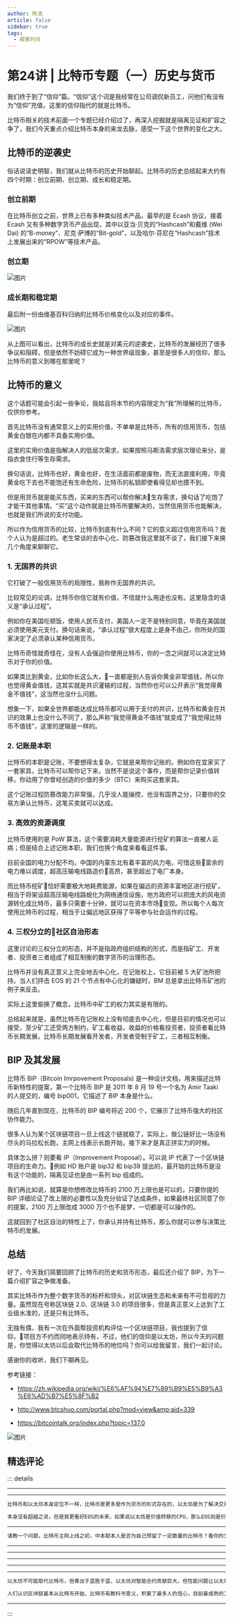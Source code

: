 ```yaml
--- 
author: 陈浩
article: false
sidebar: true
tags: 
  - 极客时间 
--- 
```

#         第24讲 | 比特币专题（一）历史与货币      
我们终于到了“信仰”篇。“信仰”这个词是我经常在公司调侃新员工，问他们有没有为“信仰”充值，这里的信仰指代的就是比特币。
比特币相关的技术前面一个专题已经介绍过了，再深入挖掘就是隔离见证和扩容之争了，我们今天重点介绍比特币本身的来龙去脉，感受一下这个世界的变化之大。
## 比特币的逆袭史
俗话说读史明智，我们就从比特币的历史开始聊起。比特币的历史总结起来大约有四个时期：创立前期、创立期、成长和稳定期。
### 创立前期
在比特币创立之前，世界上已有多种类似技术产品，最早的是 Ecash 协议，接着 Ecash 又有多种数字货币产品出现，其中以亚当·贝克的“Hashcash”和戴维 (Wei Dai) 的“B-money”、尼克·萨博的“Bit-gold”，以及哈尔·芬尼在“Hashcash”技术上发展出来的“RPOW”等技术产品。
### 创立期
![图片](https://static001.geekbang.org/resource/image/d1/48/d1430282fdaee01913d15dbf781ae248.png)
### 成长期和稳定期
最后附一份由维基百科归纳的比特币价格变化以及对应的事件。
![图片](https://static001.geekbang.org/resource/image/52/8a/5277c47859dda2e11bcbb195b87d358a.png)
从上图可以看出，比特币的成长史就是对美元的逆袭史，比特币的发展经历了很多争议和阻碍，但是依然不妨碍它成为一种世界级现象，甚至是很多人的信仰，那么比特币的意义到哪在那里呢？
## 比特币的意义
这个话题可能会引起一些争论，我姑且将本节的内容限定为“我”所理解的比特币，仅供你参考。
首先比特币没有通常意义上的实用价值，不单单是比特币，所有的信用货币，包括黄金白银在内都不具备实用价值。
这里的实用价值是指解决人的低层次需求，如果按照马斯洛需求层次理论来分，是指衣食住行等生存需求。
换句话说，比特币也好，黄金也好，在生活面前都是废物，而无法直接利用，毕竟黄金吃下去也不能饱还有生命危险，比特币的私钥即使看得见却也摸不到。
但是用货币就是能买东西，买来的东西可以帮你解决生存需求，换句话了吃饱了才能干其他事情。“买”这个动作就是比特币所要解决的，当然信用货币也能解决，也就是我们所说的支付功能。
所以作为信用货币的比较，比特币到底有什么不同？它的意义超过信用货币吗？我个人认为是超过的。老生常谈的去中心化、防篡改我这里就不谈了，我们接下来换几个角度来聊聊它。
### 1. 无国界的共识
它打破了一般信用货币的局限性，我称作无国界的共识。
比较常见的论调，比特币你信它就有价值，不信就什么用途也没有。这里隐含的语义是“承认过程”。
例如你在美国吃顿饭，使用人民币支付，美国人一定不是特别同意，毕竟在美国就必须使用美元支付。换句话来说，“承认过程”很大程度上是身不由己，你所处的国家决定了必须承认某种信用货币。
比特币奇怪就奇怪在，没有人会强迫你使用比特币，你的一念之间就可以决定比特币对于你的价值。
如果类比到黄金，比如你长这么大，一直都是别人告诉你黄金非常值钱，所以你也觉得黄金值钱，这其实就是共识灌输的过程，当然你也可以公开表示“我觉得黄金不值钱”，这当然也没什么问题。
想象一下，如果全世界都能达成比特币都可以用于支付的共识，比特币和黄金在共识的效果上也没什么不同了，那么声称“我觉得黄金不值钱”就变成了“我觉得比特币不值钱”，这里的逻辑是一样的。
### 2. 记账是本职
比特币的本职是记账，不要想得太复杂，它就是来帮你记账的。例如你在宜家买了一套家具，比特币可以帮你记下来，当然不是说这个事件，而是帮你记录价值转移，你动用了你曾经创造的价值的多少（BTC）来购买这套家具。
这个记账过程防篡改能力非常强，几乎没人能操控，也没有国界之分，只要你的交易方承认比特币，这笔买卖就可以达成。
### 3. 高效的资源调度
比特币使用的是 PoW 算法，这个需要消耗大量能源进行挖矿的算法一直被人诟病；但是结合上述记账本职，我们也换个角度来看看这件事。
目前全国的电力分配不均，中国的内蒙东北有着丰富的风力电，可惜这些富余的电力难以调度，超高压输电线路造价高昂，甚至超出了电厂本身。
而比特币挖矿恰好需要极大地耗费能源，如果在偏远的资源丰富地区进行挖矿，相当于将架设超高压输电线路蜕化为网络通信设施，地方政府可以把庞大的风电资源转化成比特币，最多只需要十分钟，就可以在资本市场变现。所以每个人每次使用比特币的过程，相当于让偏远地区获得了平等参与社会运作的过程。
### 4. 三权分立的社区自治形态
这里讨论的三权分立的形态，并不是指政府组织结构的形式，而是指矿工、开发者、投资者三者组成了相互制衡的数字货币的治理形态。
比特币并没有真正意义上完全地去中心化，在记账权上，它目前被 5 大矿池所把持。当人们抨击 EOS 的 21 个节点有中心化的嫌疑时，BM 总是拿出比特币矿池的例子来反击。
实际上这里偷换了概念，比特币中矿工的权力其实是有限的。
总结起来就是，虽然比特币在记账权上没有彻底去中心化，但是目前的情况也可以接受，至少矿工还受两方制约，矿工看收益，收益的价格看投资者，投资者看比特币长期发展，比特币长期发展看开发者，开发者受制于矿工，三者相互制衡。
## BIP 及其发展
比特币 BIP（Bitcoin Imrpovement Proposals) 是一种设计文档，用来描述比特币新特性的提案，第一个比特币 BIP 是 2011 年 8 月 19 号一个名为 Amir Taaki 的人提交的，编号 bip001，它描述了 BIP 本身是什么。
随后几年直到现在，比特币的 BIP 编号将近 200 个，它展示了比特币强大的社区协作能力。
很多人认为某个区块链项目一旦上线这个链就稳了，实际上，做公链好比一场没有尽头的马拉松长跑，主网上线表示长跑开始，接下来才是真正拼实力的时候。
具体怎么拼？则要看 IP（Improvement Proposal）。可以说 IP 代表了一个区块链项目的生命力。例如 HD 账户是 bip32 和 bip39 提出的，最开始的比特币是没有这个功能的，隔离见证也是由一系列 bip 组成的。
我们再比如说，就算是你想修改比特币的 2100 万上限也是可以的，只要你提的 BIP 详细论证了改上限的必要性以及充分验证了达成条件，如果最终社区同意了你的提案，2100 万上限改成 3000 万个也不是梦，一切都是可以操作的。
这就回到了社区自治的特性上了，你承认并持有比特币，那么你就可以参与决策比特币的发展。
## 总结
好了，今天我们简要回顾了比特币的历史和货币形态，最后还介绍了 BIP，为下一篇介绍扩容之争做准备。
其实比特币作为整个数字货币的标杆和领头，对区块链生态和未来有不可忽视的力量。虽然现在号称区块链 2.0、区块链 3.0 的项目很多，但是真正意义上达到了工业级水准的，还是只有比特币。
无独有偶，我有一次在外面帮投资机构评估一个区块链项目，我也提到了信仰，项目方不约而同地表示持有，不过，他们的信仰是以太坊，所以今天的问题是，你觉得以太坊以后会取代比特币的地位吗？你可以给我留言，我们一起讨论。
感谢你的收听，我们下期再见。
参考链接：
- <a href="https://zh.wikipedia.org/wiki/%E6%AF%94%E7%89%B9%E5%B9%A3%E6%AD%B7%E5%8F%B2">https://zh.wikipedia.org/wiki/%E6%AF%94%E7%89%B9%E5%B9%A3%E6%AD%B7%E5%8F%B2</a>
- <a href="http://www.btcshuo.com/portal.php?mod=view&amp;aid=339">http://www.btcshuo.com/portal.php?mod=view&amp;aid=339</a>
- <a href="https://bitcointalk.org/index.php?topic=137.0">https://bitcointalk.org/index.php?topic=137.0</a>
![图片](https://static001.geekbang.org/resource/image/25/b7/25d35548526eefde68b5490cf13f83b7.jpg)
精选评论 
 ------- 
 ::: details 
<a style='font-size:1.5em;font-weight:bold'></a> 


 ----- 
<a style='font-size:1.5em;font-weight:bold'></a> 


 ----- 
<a style='font-size:1.5em;font-weight:bold'></a> 


 ```java 
比特币和以太坊本身定位不一样，比特币是更多是作为货币的形式存在的，以太坊是为了解决交易和价值转移而实现的。

本身没有超越之说，但是我更看好EOS的未来，如果说以太坊是价值转移的CPU，那么EOS则是价值转移的操作系统
```
 ----- 
<a style='font-size:1.5em;font-weight:bold'></a> 


 ```java 
请教一个问题，比特币主网上线之初，中本聪本人是否为自己预留了一定数量的比特币？看你的文章介绍应该是没有，但之前听说他为自己预留了很多，误传？
```
 ----- 
<a style='font-size:1.5em;font-weight:bold'></a> 


 ----- 
<a style='font-size:1.5em;font-weight:bold'></a> 


 ----- 
<a style='font-size:1.5em;font-weight:bold'></a> 


 ----- 
<a style='font-size:1.5em;font-weight:bold'></a> 


 ----- 
<a style='font-size:1.5em;font-weight:bold'></a> 


 ```java 
以太坊不可能取代比特币，但青出于蓝胜于蓝，以太坊对智能合约贡献巨大。但性能问题让以太坊很难再突破，江山代有才人出。

人们认识区块链基本从比特币开始，比特币有教科书意义，积累了最多人的信心，目前最成熟的工业级区块链应用，在未来可能成为数字黄金。以太坊取代不了这样的历史地位。

```
 ----- 
:::